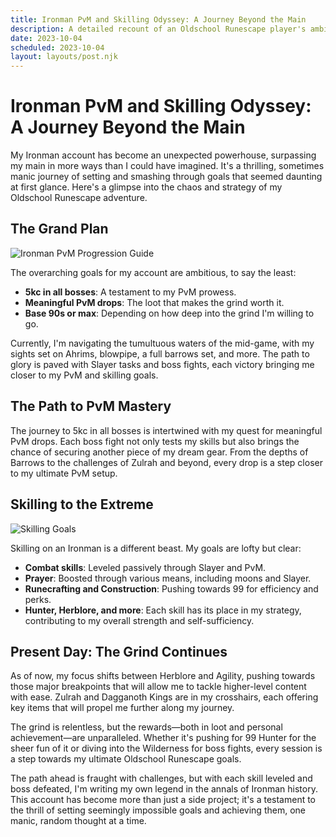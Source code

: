 ```yaml
---
title: Ironman PvM and Skilling Odyssey: A Journey Beyond the Main
description: A detailed recount of an Oldschool Runescape player's ambitious journey on their Ironman account.
date: 2023-10-04
scheduled: 2023-10-04
layout: layouts/post.njk
---
```


# Ironman PvM and Skilling Odyssey: A Journey Beyond the Main

My Ironman account has become an unexpected powerhouse, surpassing my main in more ways than I could have imagined. It's a thrilling, sometimes manic journey of setting and smashing through goals that seemed daunting at first glance. Here's a glimpse into the chaos and strategy of my Oldschool Runescape adventure.

## The Grand Plan

![Ironman PvM Progression Guide](https://cdn.discordapp.com/attachments/1141540362188505181/1242305024718278697/image0.png)

The overarching goals for my account are ambitious, to say the least:

- **5kc in all bosses**: A testament to my PvM prowess.
- **Meaningful PvM drops**: The loot that makes the grind worth it.
- **Base 90s or max**: Depending on how deep into the grind I'm willing to go.

Currently, I'm navigating the tumultuous waters of the mid-game, with my sights set on Ahrims, blowpipe, a full barrows set, and more. The path to glory is paved with Slayer tasks and boss fights, each victory bringing me closer to my PvM and skilling goals.

## The Path to PvM Mastery

The journey to 5kc in all bosses is intertwined with my quest for meaningful PvM drops. Each boss fight not only tests my skills but also brings the chance of securing another piece of my dream gear. From the depths of Barrows to the challenges of Zulrah and beyond, every drop is a step closer to my ultimate PvM setup.

## Skilling to the Extreme

![Skilling Goals](https://cdn.discordapp.com/attachments/1141540362188505181/1242305025120927754/image0.png)

Skilling on an Ironman is a different beast. My goals are lofty but clear:

- **Combat skills**: Leveled passively through Slayer and PvM.
- **Prayer**: Boosted through various means, including moons and Slayer.
- **Runecrafting and Construction**: Pushing towards 99 for efficiency and perks.
- **Hunter, Herblore, and more**: Each skill has its place in my strategy, contributing to my overall strength and self-sufficiency.

## Present Day: The Grind Continues

As of now, my focus shifts between Herblore and Agility, pushing towards those major breakpoints that will allow me to tackle higher-level content with ease. Zulrah and Dagganoth Kings are in my crosshairs, each offering key items that will propel me further along my journey.

The grind is relentless, but the rewards—both in loot and personal achievement—are unparalleled. Whether it's pushing for 99 Hunter for the sheer fun of it or diving into the Wilderness for boss fights, every session is a step towards my ultimate Oldschool Runescape goals.

The path ahead is fraught with challenges, but with each skill leveled and boss defeated, I'm writing my own legend in the annals of Ironman history. This account has become more than just a side project; it's a testament to the thrill of setting seemingly impossible goals and achieving them, one manic, random thought at a time.
